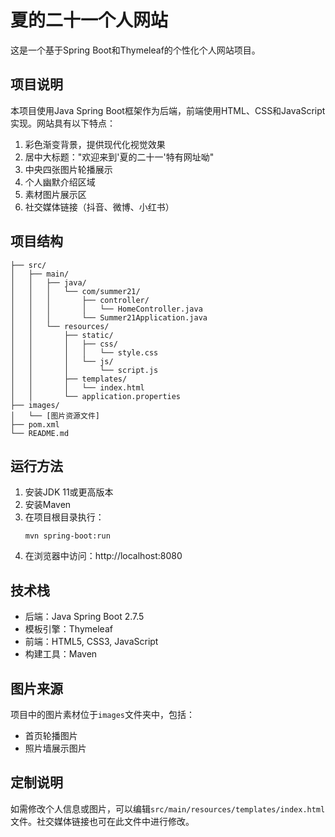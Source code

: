 # 夏的二十一个人网站

这是一个基于Spring Boot和Thymeleaf的个性化个人网站项目。

## 项目说明

本项目使用Java Spring Boot框架作为后端，前端使用HTML、CSS和JavaScript实现。网站具有以下特点：

1. 彩色渐变背景，提供现代化视觉效果
2. 居中大标题："欢迎来到'夏的二十一'特有网址呦"
3. 中央四张图片轮播展示
4. 个人幽默介绍区域
5. 素材图片展示区
6. 社交媒体链接（抖音、微博、小红书）

## 项目结构

```
├── src/
│   ├── main/
│   │   ├── java/
│   │   │   └── com/summer21/
│   │   │       ├── controller/
│   │   │       │   └── HomeController.java
│   │   │       └── Summer21Application.java
│   │   └── resources/
│   │       ├── static/
│   │       │   ├── css/
│   │       │   │   └── style.css
│   │       │   └── js/
│   │       │       └── script.js
│   │       ├── templates/
│   │       │   └── index.html
│   │       └── application.properties
├── images/
│   └── [图片资源文件]
├── pom.xml
└── README.md
```

## 运行方法

1. 安装JDK 11或更高版本
2. 安装Maven
3. 在项目根目录执行：
   ```
   mvn spring-boot:run
   ```
4. 在浏览器中访问：http://localhost:8080

## 技术栈

- 后端：Java Spring Boot 2.7.5
- 模板引擎：Thymeleaf
- 前端：HTML5, CSS3, JavaScript
- 构建工具：Maven

## 图片来源

项目中的图片素材位于`images`文件夹中，包括：
- 首页轮播图片
- 照片墙展示图片

## 定制说明

如需修改个人信息或图片，可以编辑`src/main/resources/templates/index.html`文件。社交媒体链接也可在此文件中进行修改。 